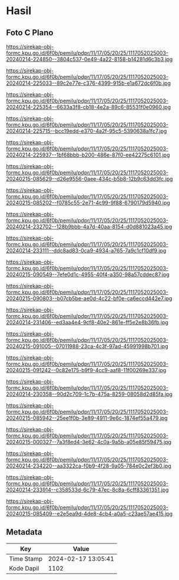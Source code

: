 # Hasil

## Foto C Plano

https://sirekap-obj-formc.kpu.go.id/6f0b/pemilu/pdpr/11/17/05/20/25/1117052025003-20240214-224850--3804c537-0e49-4a22-8158-b14281d6c3b3.jpg

https://sirekap-obj-formc.kpu.go.id/6f0b/pemilu/pdpr/11/17/05/20/25/1117052025003-20240214-225033--89c2e77e-c376-4399-915b-e1a672dc6f0b.jpg

https://sirekap-obj-formc.kpu.go.id/6f0b/pemilu/pdpr/11/17/05/20/25/1117052025003-20240214-225354--6633a3f8-cb18-4e2a-89c6-85531f0e0960.jpg

https://sirekap-obj-formc.kpu.go.id/6f0b/pemilu/pdpr/11/17/05/20/25/1117052025003-20240214-225715--bcc19edd-e370-4a2f-95c5-5390638a1fc7.jpg

https://sirekap-obj-formc.kpu.go.id/6f0b/pemilu/pdpr/11/17/05/20/25/1117052025003-20240214-225937--1bf68bbb-b200-486e-87f0-ee42275c6101.jpg

https://sirekap-obj-formc.kpu.go.id/6f0b/pemilu/pdpr/11/17/05/20/25/1117052025003-20240215-085629--d26e9556-0aee-434c-b5b8-12b9c63dd3fc.jpg

https://sirekap-obj-formc.kpu.go.id/6f0b/pemilu/pdpr/11/17/05/20/25/1117052025003-20240215-085202--f0785c55-2e71-4c99-9f88-6790179d5940.jpg

https://sirekap-obj-formc.kpu.go.id/6f0b/pemilu/pdpr/11/17/05/20/25/1117052025003-20240214-232702--128b9bbb-4a7d-40aa-8154-d0d881023a45.jpg

https://sirekap-obj-formc.kpu.go.id/6f0b/pemilu/pdpr/11/17/05/20/25/1117052025003-20240214-233111--ddc8ad83-0ca9-4934-a765-7a9c1cf10df9.jpg

https://sirekap-obj-formc.kpu.go.id/6f0b/pemilu/pdpr/11/17/05/20/25/1117052025003-20240215-090549--7efe0d1c-4955-40f4-a350-98a57cddec87.jpg

https://sirekap-obj-formc.kpu.go.id/6f0b/pemilu/pdpr/11/17/05/20/25/1117052025003-20240215-090803--b07cb5be-ae0d-4c22-bf0e-ca6eccd442e7.jpg

https://sirekap-obj-formc.kpu.go.id/6f0b/pemilu/pdpr/11/17/05/20/25/1117052025003-20240214-231406--ed3aa4e4-9cf8-40e2-861e-ff5e2e8b36fb.jpg

https://sirekap-obj-formc.kpu.go.id/6f0b/pemilu/pdpr/11/17/05/20/25/1117052025003-20240215-091005--07011988-23ca-4c3f-97ad-45991998b701.jpg

https://sirekap-obj-formc.kpu.go.id/6f0b/pemilu/pdpr/11/17/05/20/25/1117052025003-20240215-091242--0c82e175-b9f9-4cc9-aaf8-11f00269e337.jpg

https://sirekap-obj-formc.kpu.go.id/6f0b/pemilu/pdpr/11/17/05/20/25/1117052025003-20240214-230358--90d2c709-1c7b-475a-8259-08058d2d85fa.jpg

https://sirekap-obj-formc.kpu.go.id/6f0b/pemilu/pdpr/11/17/05/20/25/1117052025003-20240215-085942--25ee1f0b-3e89-4911-9e6c-1874ef55a479.jpg

https://sirekap-obj-formc.kpu.go.id/6f0b/pemilu/pdpr/11/17/05/20/25/1117052025003-20240215-000327--7a3f8ed4-3e62-4c0a-9a5b-a05e85f59475.jpg

https://sirekap-obj-formc.kpu.go.id/6f0b/pemilu/pdpr/11/17/05/20/25/1117052025003-20240214-234220--aa3322ca-f0b9-4f28-9a05-784e0c2ef3b0.jpg

https://sirekap-obj-formc.kpu.go.id/6f0b/pemilu/pdpr/11/17/05/20/25/1117052025003-20240214-233914--c358533d-6c79-47ec-8c8a-6cff83361351.jpg

https://sirekap-obj-formc.kpu.go.id/6f0b/pemilu/pdpr/11/17/05/20/25/1117052025003-20240215-085409--e2e5ea9d-4de8-4cb4-a0a5-c23ae57ae415.jpg


## Metadata

| Key        | Value               |
| ---------- | ------------------- |
| Time Stamp | 2024-02-17 13:05:41 |
| Kode Dapil | 1102                |




